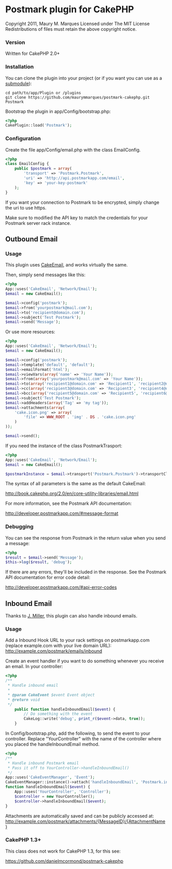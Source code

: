 # Postmark plugin for CakePHP

Copyright 2011, Maury M. Marques
Licensed under The MIT License
Redistributions of files must retain the above copyright notice.


### Version

Written for CakePHP 2.0+


### Installation

You can clone the plugin into your project (or if you want you can use as a [submodule](http://help.github.com/submodules)):

```
cd path/to/app/Plugin or /plugins
git clone https://github.com/maurymmarques/postmark-cakephp.git Postmark
```

Bootstrap the plugin in app/Config/bootstrap.php:

```php
<?php
CakePlugin::load('Postmark');
```


### Configuration

Create the file app/Config/email.php with the class EmailConfig.

```php
<?php
class EmailConfig {
	public $postmark = array(
		'transport' => 'Postmark.Postmark',
		'uri' => 'http://api.postmarkapp.com/email',
		'key' => 'your-key-postmark'
	);
}
```

If you want your connection to Postmark to be encrypted, simply change the uri to use https.

Make sure to modified the API key to match the credentials for your Postmark server rack instance.


## Outbound Email


### Usage

This plugin uses [CakeEmail](http://book.cakephp.org/2.0/en/core-utility-libraries/email.html), and works virtually the same.

Then, simply send messages like this:

```php
<?php
App::uses('CakeEmail', 'Network/Email');
$email = new CakeEmail();

$email->config('postmark');
$email->from('yourpostmark@mail.com');
$email->to('recipient@domain.com');
$email->subject('Test Postmark');
$email->send('Message');
```

Or use more resources:

```php
<?php
App::uses('CakeEmail', 'Network/Email');
$email = new CakeEmail();

$email->config('postmark');
$email->template('default', 'default');
$email->emailFormat('html');
$email->viewVars(array('name' => 'Your Name'));
$email->from(array('yourpostmark@mail.com' => 'Your Name'));
$email->to(array('recipient1@domain.com' => 'Recipient1', 'recipient2@domain.com' => 'Recipient2'));
$email->cc(array('recipient3@domain.com' => 'Recipient3', 'recipient4@domain.com' => 'Recipient4'));
$email->bcc(array('recipient5@domain.com' => 'Recipient5', 'recipient6@domain.com' => 'Recipient6'));
$email->subject('Test Postmark');
$email->addHeaders(array('Tag' => 'my tag'));
$email->attachments(array(
    'cake.icon.png' => array(
        'file' => WWW_ROOT . 'img' . DS . 'cake.icon.png'
	)
));

$email->send();
```

If you need the instance of the class PostmarkTrasport:

```php
<?php
App::uses('CakeEmail', 'Network/Email');
$email = new CakeEmail();

$postmarkInstance = $email->transport('Postmark.Postmark')->transportClass();
```

The syntax of all parameters is the same as the default CakeEmail:

http://book.cakephp.org/2.0/en/core-utility-libraries/email.html

For more information, see the Postmark API documentation:

http://developer.postmarkapp.com/#message-format


### Debugging

You can see the response from Postmark in the return value when you send a message:

```php
<?php
$result = $email->send('Message');
$this->log($result, 'debug');
```

If there are any errors, they'll be included in the response. See the Postmark API documentation for error code detail:

http://developer.postmarkapp.com/#api-error-codes


## Inbound Email


Thanks to [J. Miller](https://github.com/jmillerdesign), this plugin can also handle inbound emails.


### Usage


Add a Inbound Hook URL to your rack settings on postmarkapp.com (replace example.com with your live domain URL):
http://example.com/postmark/emails/inbound

Create an event handler if you want to do something whenever you receive an email. In your controller:

```php
<?php
/**
 * Handle inbound email
 *
 * @param CakeEvent $event Event object
 * @return void
 */
	public function handleInboundEmail($event) {
		// Do something with the event
		CakeLog::write('debug', print_r($event->data, true));
	}
```

In Config/bootstrap.php, add the following, to send the event to your controller. Replace "YourController" with the name of the controller where you placed the handleInboundEmail method.

```php
<?php
/**
 * Handle inbound Postmark email
 * Pass it off to YourController->handleInboundEmail()
 */
App::uses('CakeEventManager', 'Event');
CakeEventManager::instance()->attach('handleInboundEmail', 'Postmark.inbound');
function handleInboundEmail($event) {
	App::uses('YourController', 'Controller');
	$controller = new YourController();
	$controller->handleInboundEmail($event);
}
```

Attachments are automatically saved and can be publicly accessed at:
http://example.com/postmark/attachments/{MessageID}/{AttachmentName}


### CakePHP 1.3+

This class does not work for CakePHP 1.3, for this see:

https://github.com/danielmcormond/postmark-cakephp
